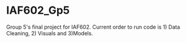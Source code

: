 # IAF602_Gp5
Group 5's final project for IAF602.
Current order to run code is 1) Data Cleaning, 2) Visuals and 3)Models.
